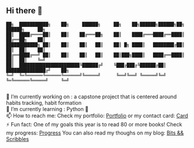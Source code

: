 ## Hi there 👋

``` 
██╗  ███████████╗    ██╗     ██████╗     ██╗    ██╗██████╗██████╗██╗    ██████╗     ██╗
██║  ████╔════██║    ██║    ██╔═══██╗    ██║    ████╔═══████╔══████║    ██╔══██╗    ██║
████████████╗ ██║    ██║    ██║   ██║    ██║ █╗ ████║   ████████╔██║    ██║  ██║    ██║
██╔══████╔══╝ ██║    ██║    ██║   ██║    ██║███╗████║   ████╔══████║    ██║  ██║    ╚═╝
██║  ███████████████████████╚██████╔╝    ╚███╔███╔╚██████╔██║  ███████████████╔╝    ██╗
╚═╝  ╚═╚══════╚══════╚══════╝╚═════╝      ╚══╝╚══╝ ╚═════╝╚═╝  ╚═╚══════╚═════╝     ╚═╝
                                                                                       
```
<!--
**vicmoon/vicmoon** is a ✨ _special_ ✨ repository because its `README.md` (this file) appears on your GitHub profile.

Here are some ideas to get you started:

- 🔭 I’m currently working on ...
- 🌱 I’m currently learning ...
- 👯 I’m looking to collaborate on ...
- 🤔 I’m looking for help with ...
- 💬 Ask me about ...
- 📫 How to reach me: ...
- 😄 Pronouns: ...
- ⚡ Fun fact: ...
-->

🔭 I’m currently working on : a capstone project that is centered around habits tracking, habit formation <br>
🌱 I’m currently learning : Python 🐍 <br> 
📫 How to reach me: Check my portfolio: 
<a href="https://victoriamunteanuportfolio.net/contact">Portfolio</a> 
or my contact card: 
<a href="https://pythonnamecard-production.up.railway.app/">Card</a> 
<br>
⚡ Fun fact: One of my goals this year is to read 80 or more books! Check my progress: 
<a href="https://pythonsqliteandsqlalchemy-production.up.railway.app/">Progress</a> You can also read my thoughs on my blog: 
<a href="https://www.bitsandscribbles.com/api/v1/posts/" > Bits && Scribbles </a>
<br>




